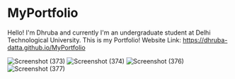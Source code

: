 # MyPortfolio

Hello! I'm Dhruba and currently I'm an undergraduate student at Delhi Technological University. This is my Portfolio! 
Website Link: https://dhruba-datta.github.io/MyPortfolio

![Screenshot (373)](https://user-images.githubusercontent.com/74358627/120684338-3363b400-c4bc-11eb-81ae-298e8d825d89.png)
![Screenshot (374)](https://user-images.githubusercontent.com/74358627/120684349-365ea480-c4bc-11eb-9b4c-f32580ddd139.png)
![Screenshot (376)](https://user-images.githubusercontent.com/74358627/120684329-3068c380-c4bc-11eb-8f17-56ea27b3c88f.png)
![Screenshot (377)](https://user-images.githubusercontent.com/74358627/120684337-32328700-c4bc-11eb-80bf-b9b3db7b188a.png)
